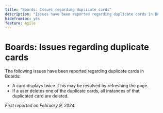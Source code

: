 ```yaml
---
title: "Boards: Issues regarding duplicate cards"
description: "Issues have been reported regarding duplicate cards in Boards."
hidefromtoc: yes
feature: Agile
---
```


# Boards: Issues regarding duplicate cards

The following issues have been reported regarding duplicate cards in Boards:

* A card displays twice. This may be resolved by refreshing the page.
* If a user deletes one of the duplicate cards, all instances of that duplicated card are deleted.

_First reported on February 9, 2024._

